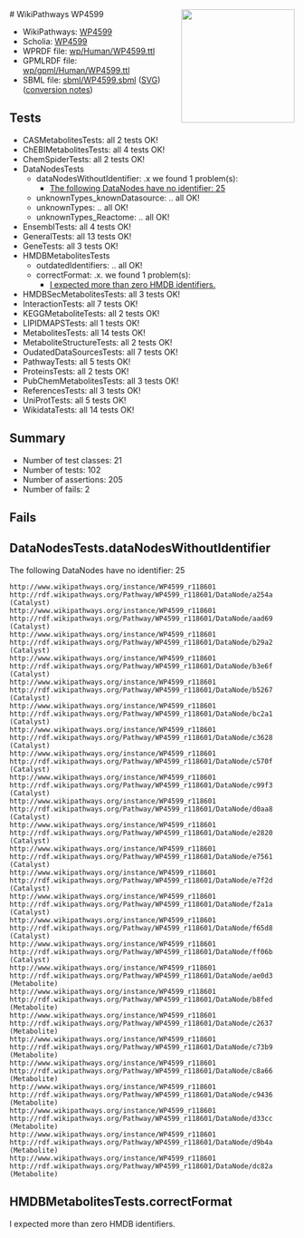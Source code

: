 <img style="float: right; width: 200px" src="../logo.png" />
# WikiPathways WP4599

* WikiPathways: [WP4599](https://identifiers.org/wikipathways:WP4599)
* Scholia: [WP4599](https://scholia.toolforge.org/wikipathways/WP4599)
* WPRDF file: [wp/Human/WP4599.ttl](../wp/Human/WP4599.ttl)
* GPMLRDF file: [wp/gpml/Human/WP4599.ttl](../wp/gpml/Human/WP4599.ttl)
* SBML file: [sbml/WP4599.sbml](../sbml/WP4599.sbml) ([SVG](../sbml/WP4599.svg)) ([conversion notes](../sbml/WP4599.txt))

## Tests
* CASMetabolitesTests: all 2 tests OK!
* ChEBIMetabolitesTests: all 4 tests OK!
* ChemSpiderTests: all 2 tests OK!
* DataNodesTests
    * dataNodesWithoutIdentifier: .x we found 1 problem(s):
        * [The following DataNodes have no identifier: 25](#8792c4b4)
    * unknownTypes_knownDatasource: .. all OK!
    * unknownTypes: .. all OK!
    * unknownTypes_Reactome: .. all OK!
* EnsemblTests: all 4 tests OK!
* GeneralTests: all 13 tests OK!
* GeneTests: all 3 tests OK!
* HMDBMetabolitesTests
    * outdatedIdentifiers: .. all OK!
    * correctFormat: .x. we found 1 problem(s):
        * [I expected more than zero HMDB identifiers.](#ad154c1e)
* HMDBSecMetabolitesTests: all 3 tests OK!
* InteractionTests: all 7 tests OK!
* KEGGMetaboliteTests: all 2 tests OK!
* LIPIDMAPSTests: all 1 tests OK!
* MetabolitesTests: all 14 tests OK!
* MetaboliteStructureTests: all 2 tests OK!
* OudatedDataSourcesTests: all 7 tests OK!
* PathwayTests: all 5 tests OK!
* ProteinsTests: all 2 tests OK!
* PubChemMetabolitesTests: all 3 tests OK!
* ReferencesTests: all 3 tests OK!
* UniProtTests: all 5 tests OK!
* WikidataTests: all 14 tests OK!


## Summary

* Number of test classes: 21
* Number of tests: 102
* Number of assertions: 205
* Number of fails: 2

## Fails

<a name="8792c4b4" />

## DataNodesTests.dataNodesWithoutIdentifier

The following DataNodes have no identifier: 25
```
http://www.wikipathways.org/instance/WP4599_r118601 http://rdf.wikipathways.org/Pathway/WP4599_r118601/DataNode/a254a (Catalyst)
http://www.wikipathways.org/instance/WP4599_r118601 http://rdf.wikipathways.org/Pathway/WP4599_r118601/DataNode/aad69 (Catalyst)
http://www.wikipathways.org/instance/WP4599_r118601 http://rdf.wikipathways.org/Pathway/WP4599_r118601/DataNode/b29a2 (Catalyst)
http://www.wikipathways.org/instance/WP4599_r118601 http://rdf.wikipathways.org/Pathway/WP4599_r118601/DataNode/b3e6f (Catalyst)
http://www.wikipathways.org/instance/WP4599_r118601 http://rdf.wikipathways.org/Pathway/WP4599_r118601/DataNode/b5267 (Catalyst)
http://www.wikipathways.org/instance/WP4599_r118601 http://rdf.wikipathways.org/Pathway/WP4599_r118601/DataNode/bc2a1 (Catalyst)
http://www.wikipathways.org/instance/WP4599_r118601 http://rdf.wikipathways.org/Pathway/WP4599_r118601/DataNode/c3628 (Catalyst)
http://www.wikipathways.org/instance/WP4599_r118601 http://rdf.wikipathways.org/Pathway/WP4599_r118601/DataNode/c570f (Catalyst)
http://www.wikipathways.org/instance/WP4599_r118601 http://rdf.wikipathways.org/Pathway/WP4599_r118601/DataNode/c99f3 (Catalyst)
http://www.wikipathways.org/instance/WP4599_r118601 http://rdf.wikipathways.org/Pathway/WP4599_r118601/DataNode/d0aa8 (Catalyst)
http://www.wikipathways.org/instance/WP4599_r118601 http://rdf.wikipathways.org/Pathway/WP4599_r118601/DataNode/e2820 (Catalyst)
http://www.wikipathways.org/instance/WP4599_r118601 http://rdf.wikipathways.org/Pathway/WP4599_r118601/DataNode/e7561 (Catalyst)
http://www.wikipathways.org/instance/WP4599_r118601 http://rdf.wikipathways.org/Pathway/WP4599_r118601/DataNode/e7f2d (Catalyst)
http://www.wikipathways.org/instance/WP4599_r118601 http://rdf.wikipathways.org/Pathway/WP4599_r118601/DataNode/f2a1a (Catalyst)
http://www.wikipathways.org/instance/WP4599_r118601 http://rdf.wikipathways.org/Pathway/WP4599_r118601/DataNode/f65d8 (Catalyst)
http://www.wikipathways.org/instance/WP4599_r118601 http://rdf.wikipathways.org/Pathway/WP4599_r118601/DataNode/ff06b (Catalyst)
http://www.wikipathways.org/instance/WP4599_r118601 http://rdf.wikipathways.org/Pathway/WP4599_r118601/DataNode/ae0d3 (Metabolite)
http://www.wikipathways.org/instance/WP4599_r118601 http://rdf.wikipathways.org/Pathway/WP4599_r118601/DataNode/b8fed (Metabolite)
http://www.wikipathways.org/instance/WP4599_r118601 http://rdf.wikipathways.org/Pathway/WP4599_r118601/DataNode/c2637 (Metabolite)
http://www.wikipathways.org/instance/WP4599_r118601 http://rdf.wikipathways.org/Pathway/WP4599_r118601/DataNode/c73b9 (Metabolite)
http://www.wikipathways.org/instance/WP4599_r118601 http://rdf.wikipathways.org/Pathway/WP4599_r118601/DataNode/c8a66 (Metabolite)
http://www.wikipathways.org/instance/WP4599_r118601 http://rdf.wikipathways.org/Pathway/WP4599_r118601/DataNode/c9436 (Metabolite)
http://www.wikipathways.org/instance/WP4599_r118601 http://rdf.wikipathways.org/Pathway/WP4599_r118601/DataNode/d33cc (Metabolite)
http://www.wikipathways.org/instance/WP4599_r118601 http://rdf.wikipathways.org/Pathway/WP4599_r118601/DataNode/d9b4a (Metabolite)
http://www.wikipathways.org/instance/WP4599_r118601 http://rdf.wikipathways.org/Pathway/WP4599_r118601/DataNode/dc82a (Metabolite)
```

<a name="ad154c1e" />

## HMDBMetabolitesTests.correctFormat

I expected more than zero HMDB identifiers.
